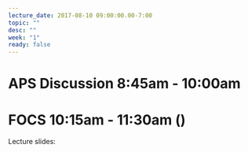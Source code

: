 ```yaml
---
lecture_date: 2017-08-10 09:00:00.00-7:00
topic: ""
desc: ""
week: "1"
ready: false
---
```



# APS Discussion 8:45am - 10:00am






# FOCS 10:15am - 11:30am ()

Lecture slides: 

